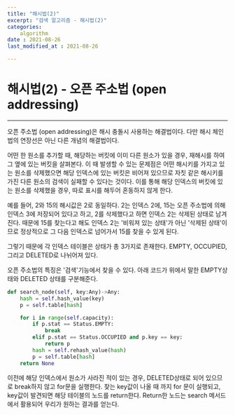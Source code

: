 ```yaml
---
title: "해시법(2)"
excerpt: "검색 알고리즘 - 해시법(2)"
categories:
    algorithm
date : 2021-08-26
last_modified_at : 2021-08-26

---
```

# 해시법(2) - 오픈 주소법 (open addressing)
********

오픈 주소법 (open addressing)은 해시 충돌시 사용하는 해결법이다. 다만 해시 체인법의 연장선은
아닌 다른 개념의 해결법이다.

어떤 한 원소를 추가할 때, 해당하는 버킷에 이미 다른 원소가 있을 경우, 재해시를 하여 그 옆에 있는 버킷을
살펴본다. 이 때 발생할 수 있는 문제점은 어떤 해시키를 가지고 있는 원소를 삭제했으면 해당 인덱스에 있는
버킷은 비어져 있으므로 자칫 같은 해시키를 가진 다른 원소의 검색이 실패할 수 있다는 것이다.
이를 통해 해당 인덱스의 버킷에 있는 원소를 삭제했을 경우, 따로 표시를 해두어 혼동하지 않게 한다.

예를 들어, 2와 15의 해시값은 2로 동일하다. 2는 인덱스 2에, 15는 오픈 주소법에 의해 인덱스 3에
저장되어 있다고 하고, 2를 삭제했다고 하면 인덱스 2는 삭제된 상태로 남겨진다. 때문에 15를 찾는다고 해도
인덱스 2는 '비워져 있는 상태'가 아닌 '삭제된 상태'이므로 정상적으로 그 다음 인덱스로 넘어가서 15를
찾을 수 있게 된다.

그렇기 때문에 각 인덱스 테이블은 상태가 총 3가지로 존재한다. EMPTY, OCCUPIED, 그리고 DELETED로
나뉘어져 있다.

오픈 주소법의 특징은 '검색'기능에서 찾을 수 있다. 아래 코드가 위에서 말한 EMPTY상태와 DELETED 상태를
구분해준다. 
~~~python
def search_node(self, key:Any)->Any:
    hash = self.hash_value(key)
    p = self.table[hash]

    for i in range(self.capacity):
        if p.stat == Status.EMPTY: 
            break
        elif p.stat == Status.OCCUPIED and p.key == key:
            return p
        hash = self.rehash_value(hash)
        p = self.table[hash]
    return None 
~~~
이전에 해당 인덱스에서 원소가 사라진 적이 있는 경우, DELETED상태로 되어 있으므로
break하지 않고 for문을 실행한다. 찾는 key값이 나올 때 까지 for 문이 실행되고, key값이 발견되면 해당 테이블의 노드를 return한다. 
Return한 노드는 search 메서드에서 활용되어 우리가 원하는 결과를 얻는다.
